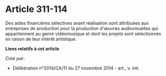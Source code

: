 # Article 311-114

Des aides financières sélectives avant réalisation sont attribuées aux entreprises de production pour la production d'œuvres
audiovisuelles qui appartiennent au genre vidéomusique et dont les projets sont sélectionnés en raison de leur intérêt
artistique.

**Liens relatifs à cet article**

_Créé par_:

  - Délibération n°2014/CA/11 du 27 novembre 2014 - art., v. init.
